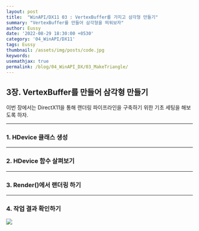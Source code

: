 ```yaml
---
layout: post
title:  "WinAPI/DX11 03 : VertexBuffer를 가지고 삼각형 만들기"
summary: "VertexBuffer를 만들어 삼각형을 띄워보자"
author: Eussy
date: '2022-08-29 18:30:00 +0530'
category: '04_WinAPI/DX11'
tags: Eussy
thumbnail: /assets/img/posts/code.jpg
keywords: 
usemathjax: true
permalink: /blog/04_WinAPI_DX/03_MakeTriangle/
---
```


## 3장. VertexBuffer를 만들어 삼각형 만들기

이번 장에서는 DirectX11을 통해 랜더링 파이프라인을 구축하기 위한 기초 세팅을 해보도록 하자.

<hr />

### 1. HDevice 클래스 생성

<hr />

### 2. HDevice 함수 살펴보기

<hr />

### 3. Render()에서 랜더링 하기

<hr />

### 4. 작업 결과 확인하기

 <img src="gif1.gif">
